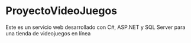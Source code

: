 # ProyectoVideoJuegos
Este es un servicio web desarrollado con C#, ASP.NET y SQL Server para una tienda de videojuegos en línea
